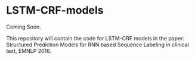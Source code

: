 # LSTM-CRF-models

Coming Soon. 

This repository will contain the code for LSTM-CRF models in the paper: Structured Prediction Models for RNN based Sequence Labeling in clinical text, EMNLP 2016. 
